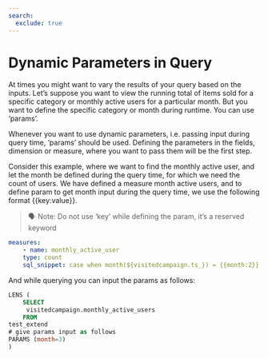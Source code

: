 ```yaml
---
search:
  exclude: true
---
```


# Dynamic Parameters in Query

At times you might want to vary the results of your query based on the inputs. Let’s suppose you want to view the running total of items sold for a specific category or monthly active users for a particular month. But you want to define the specific category or month during runtime. You can use ‘params’. 

Whenever you want to use dynamic parameters, i.e. passing input during query time, ‘params’ should be used. Defining the parameters in the fields, dimension or measure, where you want to pass them will be the first step.

Consider this example, where we want to find the monthly active user, and let the month be defined during the query time, for which we need the count of users.  We have defined a measure month active users, and to define param to get month input during the query time, we use the following format {{key:value}}.

> 🗣 Note: Do not use ‘key’ while defining the param, it’s a reserved keyword

```yaml
measures:
	- name: monthly_active_user
    type: count
    sql_snippet: case when month(${visitedcampaign.ts_}) = {{month:2}}  then entity_id else null end
```

And while querying you can input the params as follows:

```sql
LENS (
    SELECT      
     visitedcampaign.monthly_active_users
    FROM
test_extend  
# give params input as follows
PARAMS (month=3)
)
```